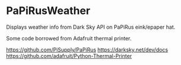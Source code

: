 # PaPiRusWeather

Displays weather info from Dark Sky API on PaPiRus eink/epaper hat.

Some code borrowed from Adafruit thermal printer. 

https://github.com/PiSupply/PaPiRus
https://darksky.net/dev/docs
https://github.com/adafruit/Python-Thermal-Printer


